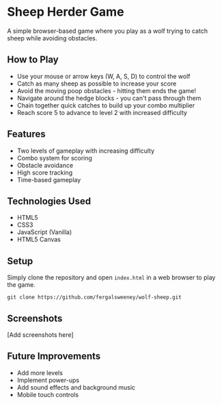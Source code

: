 # Sheep Herder Game

A simple browser-based game where you play as a wolf trying to catch sheep while avoiding obstacles.

## How to Play

- Use your mouse or arrow keys (W, A, S, D) to control the wolf
- Catch as many sheep as possible to increase your score
- Avoid the moving poop obstacles - hitting them ends the game!
- Navigate around the hedge blocks - you can't pass through them
- Chain together quick catches to build up your combo multiplier
- Reach score 5 to advance to level 2 with increased difficulty

## Features

- Two levels of gameplay with increasing difficulty
- Combo system for scoring
- Obstacle avoidance
- High score tracking
- Time-based gameplay

## Technologies Used

- HTML5
- CSS3
- JavaScript (Vanilla)
- HTML5 Canvas

## Setup

Simply clone the repository and open `index.html` in a web browser to play the game.

```
git clone https://github.com/fergalsweeney/wolf-sheep.git
```

## Screenshots

[Add screenshots here]

## Future Improvements

- Add more levels
- Implement power-ups
- Add sound effects and background music
- Mobile touch controls